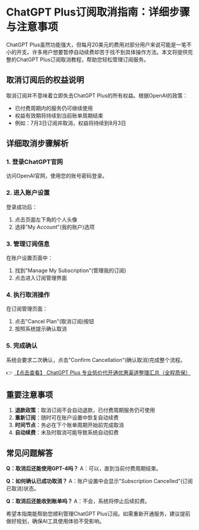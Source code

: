 # ChatGPT Plus订阅取消指南：详细步骤与注意事项

ChatGPT Plus虽然功能强大，但每月20美元的费用对部分用户来说可能是一笔不小的开支。许多用户想要暂停自动续费却苦于找不到具体操作方法。本文将提供完整的ChatGPT Plus订阅取消教程，帮助您轻松管理订阅服务。

## 取消订阅后的权益说明

取消订阅并不意味着立即失去ChatGPT Plus的所有权益。根据OpenAI的政策：

- 已付费周期内的服务仍可继续使用
- 权益有效期将持续到当前账单周期结束
- 例如：7月3日订阅并取消，权益将持续到8月3日

## 详细取消步骤解析

### 1. 登录ChatGPT官网
访问OpenAI官网，使用您的账号密码登录。

### 2. 进入账户设置
登录成功后：
1. 点击页面左下角的个人头像
2. 选择"My Account"(我的账户)选项

### 3. 管理订阅信息
在账户设置页面中：
1. 找到"Manage My Subscription"(管理我的订阅)
2. 点击进入订阅管理界面

### 4. 执行取消操作
在订阅管理页面：
1. 点击"Cancel Plan"(取消订阅)按钮
2. 按照系统提示确认取消

### 5. 完成确认
系统会要求二次确认，点击"Confirm Cancellation"(确认取消)完成整个流程。

👉 [【点击查看】 ChatGPT Plus 专业低价代开通优惠渠道整理汇总（全程质保）](https://bit.ly/DaiKai)

## 重要注意事项

1. **退款政策**：取消订阅不会自动退款，已付费周期服务仍可使用
2. **重新订阅**：随时可在账户设置中恢复自动续费
3. **时间节点**：务必在下个账单周期开始前完成取消
4. **自动续费**：未及时取消可能导致系统自动扣费

## 常见问题解答

**Q：取消后还能使用GPT-4吗？**
A：可以，直到当前付费周期结束。

**Q：如何确认已成功取消？**
A：账户设置中会显示"Subscription Cancelled"(订阅已取消)状态。

**Q：取消后还能收到账单吗？**
A：不会，系统将停止后续扣费。

希望本指南能帮助您顺利管理ChatGPT Plus订阅。如需重新开通服务，建议提前做好规划，确保AI工具使用体验不受影响。